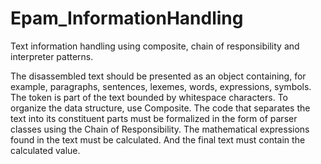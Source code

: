 # Epam_InformationHandling
Text information handling using  composite,  chain of responsibility and interpreter patterns.

The disassembled text should be presented as an object containing, for example, paragraphs, sentences, lexemes, words, expressions,
symbols. The token is part of the text bounded by whitespace characters. To organize the data structure, use Composite.
The code that separates the text into its constituent parts must be formalized in the form of parser classes using
the Chain of Responsibility. The mathematical expressions found in the text must be calculated. And the final text must contain the
calculated value.

